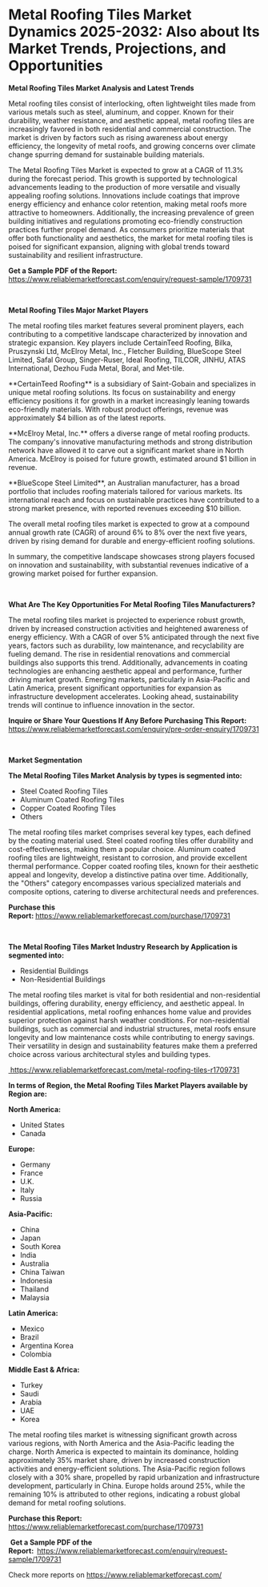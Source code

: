 <p><h1>Metal Roofing Tiles Market Dynamics 2025-2032: Also about Its Market Trends, Projections, and Opportunities</h1></p><p><strong>Metal Roofing Tiles Market Analysis and Latest Trends</strong></p>
<p><p>Metal roofing tiles consist of interlocking, often lightweight tiles made from various metals such as steel, aluminum, and copper. Known for their durability, weather resistance, and aesthetic appeal, metal roofing tiles are increasingly favored in both residential and commercial construction. The market is driven by factors such as rising awareness about energy efficiency, the longevity of metal roofs, and growing concerns over climate change spurring demand for sustainable building materials.</p><p>The Metal Roofing Tiles Market is expected to grow at a CAGR of 11.3% during the forecast period. This growth is supported by technological advancements leading to the production of more versatile and visually appealing roofing solutions. Innovations include coatings that improve energy efficiency and enhance color retention, making metal roofs more attractive to homeowners. Additionally, the increasing prevalence of green building initiatives and regulations promoting eco-friendly construction practices further propel demand. As consumers prioritize materials that offer both functionality and aesthetics, the market for metal roofing tiles is poised for significant expansion, aligning with global trends toward sustainability and resilient infrastructure.</p></p>
<p><strong>Get a Sample PDF of the Report:&nbsp;</strong> <a href="https://www.reliablemarketforecast.com/enquiry/request-sample/1709731?utm_campaign=2308&utm_medium=2&utm_source=Github&utm_content=ia&utm_term=01042025&utm_id=metal-roofing-tiles">https://www.reliablemarketforecast.com/enquiry/request-sample/1709731</a></p>
<p>&nbsp;</p>
<p><strong>Metal Roofing Tiles Major Market Players</strong></p>
<p><p>The metal roofing tiles market features several prominent players, each contributing to a competitive landscape characterized by innovation and strategic expansion. Key players include CertainTeed Roofing, Bilka, Pruszynski Ltd, McElroy Metal, Inc., Fletcher Building, BlueScope Steel Limited, Safal Group, Singer-Ruser, Ideal Roofing, TILCOR, JINHU, ATAS International, Dezhou Fuda Metal, Boral, and Met-tile.</p><p>**CertainTeed Roofing** is a subsidiary of Saint-Gobain and specializes in unique metal roofing solutions. Its focus on sustainability and energy efficiency positions it for growth in a market increasingly leaning towards eco-friendly materials. With robust product offerings, revenue was approximately $4 billion as of the latest reports.</p><p>**McElroy Metal, Inc.** offers a diverse range of metal roofing products. The company's innovative manufacturing methods and strong distribution network have allowed it to carve out a significant market share in North America. McElroy is poised for future growth, estimated around $1 billion in revenue.</p><p>**BlueScope Steel Limited**, an Australian manufacturer, has a broad portfolio that includes roofing materials tailored for various markets. Its international reach and focus on sustainable practices have contributed to a strong market presence, with reported revenues exceeding $10 billion.</p><p>The overall metal roofing tiles market is expected to grow at a compound annual growth rate (CAGR) of around 6% to 8% over the next five years, driven by rising demand for durable and energy-efficient roofing solutions. </p><p>In summary, the competitive landscape showcases strong players focused on innovation and sustainability, with substantial revenues indicative of a growing market poised for further expansion.</p></p>
<p>&nbsp;</p>
<p><strong>What Are The Key Opportunities For Metal Roofing Tiles Manufacturers?</strong></p>
<p><p>The metal roofing tiles market is projected to experience robust growth, driven by increased construction activities and heightened awareness of energy efficiency. With a CAGR of over 5% anticipated through the next five years, factors such as durability, low maintenance, and recyclability are fueling demand. The rise in residential renovations and commercial buildings also supports this trend. Additionally, advancements in coating technologies are enhancing aesthetic appeal and performance, further driving market growth. Emerging markets, particularly in Asia-Pacific and Latin America, present significant opportunities for expansion as infrastructure development accelerates. Looking ahead, sustainability trends will continue to influence innovation in the sector.</p></p>
<p><strong>Inquire or Share Your Questions If Any Before Purchasing This Report:</strong> <a href="https://www.reliablemarketforecast.com/enquiry/pre-order-enquiry/1709731?utm_campaign=2308&utm_medium=2&utm_source=Github&utm_content=ia&utm_term=01042025&utm_id=metal-roofing-tiles">https://www.reliablemarketforecast.com/enquiry/pre-order-enquiry/1709731</a></p>
<p>&nbsp;</p>
<p><strong>Market Segmentation</strong></p>
<p><strong>The Metal Roofing Tiles Market Analysis by types is segmented into:</strong></p>
<p><ul><li>Steel Coated Roofing Tiles</li><li>Aluminum Coated Roofing Tiles</li><li>Copper Coated Roofing Tiles</li><li>Others</li></ul></p>
<p><p>The metal roofing tiles market comprises several key types, each defined by the coating material used. Steel coated roofing tiles offer durability and cost-effectiveness, making them a popular choice. Aluminum coated roofing tiles are lightweight, resistant to corrosion, and provide excellent thermal performance. Copper coated roofing tiles, known for their aesthetic appeal and longevity, develop a distinctive patina over time. Additionally, the "Others" category encompasses various specialized materials and composite options, catering to diverse architectural needs and preferences.</p></p>
<p><strong>Purchase this Report:&nbsp;</strong><a href="https://www.reliablemarketforecast.com/purchase/1709731?utm_campaign=2308&utm_medium=2&utm_source=Github&utm_content=ia&utm_term=01042025&utm_id=metal-roofing-tiles">https://www.reliablemarketforecast.com/purchase/1709731</a></p>
<p>&nbsp;</p>
<p><strong>The Metal Roofing Tiles Market Industry Research by Application is segmented into:</strong></p>
<p><ul><li>Residential Buildings</li><li>Non-Residential Buildings</li></ul></p>
<p><p>The metal roofing tiles market is vital for both residential and non-residential buildings, offering durability, energy efficiency, and aesthetic appeal. In residential applications, metal roofing enhances home value and provides superior protection against harsh weather conditions. For non-residential buildings, such as commercial and industrial structures, metal roofs ensure longevity and low maintenance costs while contributing to energy savings. Their versatility in design and sustainability features make them a preferred choice across various architectural styles and building types.</p></p>
<p><a href="https://www.reliablemarketforecast.com/metal-roofing-tiles-r1709731?utm_campaign=2308&utm_medium=2&utm_source=Github&utm_content=ia&utm_term=01042025&utm_id=metal-roofing-tiles">&nbsp;https://www.reliablemarketforecast.com/metal-roofing-tiles-r1709731</a></p>
<p><strong>In terms of Region, the Metal Roofing Tiles Market Players available by Region are:</strong></p>
<p>
    <p> <strong> North America: </strong>
        <ul>
            <li>United States</li>
            <li>Canada</li>
        </ul>
        </p> 
    <p> <strong> Europe: </strong>
        <ul>
            <li>Germany</li>
            <li>France</li>
            <li>U.K.</li>
            <li>Italy</li>
            <li>Russia</li>
        </ul>
        </p> 
    <p> <strong> Asia-Pacific: </strong>
        <ul>
            <li>China</li>
            <li>Japan</li>
            <li>South Korea</li>
            <li>India</li>
            <li>Australia</li>
            <li>China Taiwan</li>
            <li>Indonesia</li>
            <li>Thailand</li>
            <li>Malaysia</li>
        </ul>
        </p> 
    <p> <strong> Latin America: </strong>
        <ul>
            <li>Mexico</li>
            <li>Brazil</li>
            <li>Argentina Korea</li>
            <li>Colombia</li>
        </ul>
        </p> 
    <p> <strong> Middle East & Africa: </strong>
        <ul>
            <li>Turkey</li>
            <li>Saudi</li>
            <li>Arabia</li>
            <li>UAE</li>
            <li>Korea</li>
        </ul>
    </p>
    </p>
<p><p>The metal roofing tiles market is witnessing significant growth across various regions, with North America and the Asia-Pacific leading the charge. North America is expected to maintain its dominance, holding approximately 35% market share, driven by increased construction activities and energy-efficient solutions. The Asia-Pacific region follows closely with a 30% share, propelled by rapid urbanization and infrastructure development, particularly in China. Europe holds around 25%, while the remaining 10% is attributed to other regions, indicating a robust global demand for metal roofing solutions.</p></p>
<p><strong>Purchase this Report: </strong><a href="https://www.reliablemarketforecast.com/purchase/1709731?utm_campaign=2308&utm_medium=2&utm_source=Github&utm_content=ia&utm_term=01042025&utm_id=metal-roofing-tiles">https://www.reliablemarketforecast.com/purchase/1709731</a></p>
<p>&nbsp;<strong>Get a Sample PDF of the Report:&nbsp;&nbsp;</strong><a href="https://www.reliablemarketforecast.com/enquiry/request-sample/1709731?utm_campaign=2308&utm_medium=2&utm_source=Github&utm_content=ia&utm_term=01042025&utm_id=metal-roofing-tiles">https://www.reliablemarketforecast.com/enquiry/request-sample/1709731</a></p>
<p><strong></strong></p>
<p>Check more reports on <a href="https://www.reliablemarketforecast.com/?utm_campaign=2308&utm_medium=2&utm_source=Github&utm_content=ia&utm_term=01042025&utm_id=metal-roofing-tiles">https://www.reliablemarketforecast.com/</a></p>
